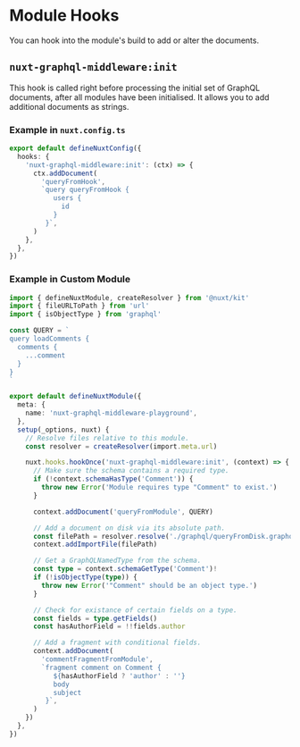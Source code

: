 # Module Hooks

You can hook into the module's build to add or alter the documents.

## `nuxt-graphql-middleware:init`

This hook is called right before processing the initial set of GraphQL
documents, after all modules have been initialised. It allows you to add
additional documents as strings.

### Example in `nuxt.config.ts`

```typescript
export default defineNuxtConfig({
  hooks: {
    'nuxt-graphql-middleware:init': (ctx) => {
      ctx.addDocument(
        'queryFromHook',
        `query queryFromHook {
           users {
             id
           }
         }`,
      )
    },
  },
})
```

### Example in Custom Module

```typescript
import { defineNuxtModule, createResolver } from '@nuxt/kit'
import { fileURLToPath } from 'url'
import { isObjectType } from 'graphql'

const QUERY = `
query loadComments {
  comments {
    ...comment
  }
}
`

export default defineNuxtModule({
  meta: {
    name: 'nuxt-graphql-middleware-playground',
  },
  setup(_options, nuxt) {
    // Resolve files relative to this module.
    const resolver = createResolver(import.meta.url)

    nuxt.hooks.hookOnce('nuxt-graphql-middleware:init', (context) => {
      // Make sure the schema contains a required type.
      if (!context.schemaHasType('Comment')) {
        throw new Error('Module requires type "Comment" to exist.')
      }

      context.addDocument('queryFromModule', QUERY)

      // Add a document on disk via its absolute path.
      const filePath = resolver.resolve('./graphql/queryFromDisk.graphql')
      context.addImportFile(filePath)

      // Get a GraphQLNamedType from the schema.
      const type = context.schemaGetType('Comment')!
      if (!isObjectType(type)) {
        throw new Error('"Comment" should be an object type.')
      }

      // Check for existance of certain fields on a type.
      const fields = type.getFields()
      const hasAuthorField = !!fields.author

      // Add a fragment with conditional fields.
      context.addDocument(
        'commentFragmentFromModule',
        `fragment comment on Comment {
           ${hasAuthorField ? 'author' : ''}
           body
           subject
         }`,
      )
    })
  },
})
```
